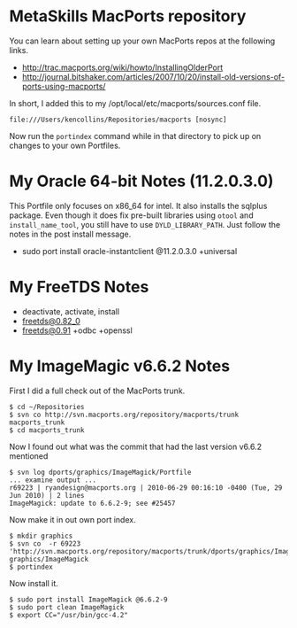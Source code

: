 
# MetaSkills MacPorts repository

You can learn about setting up your own MacPorts repos at the following links.

* http://trac.macports.org/wiki/howto/InstallingOlderPort
* http://journal.bitshaker.com/articles/2007/10/20/install-old-versions-of-ports-using-macports/

In short, I added this to my /opt/local/etc/macports/sources.conf file.

```
file:///Users/kencollins/Repositories/macports [nosync]
```

Now run the `portindex` command while in that directory to pick up on changes to your own Portfiles.


# My Oracle 64-bit Notes (11.2.0.3.0)

This Portfile only focuses on x86_64 for intel. It also installs the sqlplus package. Even though it does fix pre-built libraries using `otool` and `install_name_tool`, you still have to use `DYLD_LIBRARY_PATH`. Just follow the notes in the post install message.

* sudo port install oracle-instantclient @11.2.0.3.0 +universal


# My FreeTDS Notes

* deactivate, activate, install
* freetds@0.82_0
* freetds@0.91 +odbc +openssl


# My ImageMagic v6.6.2 Notes

First I did a full check out of the MacPorts trunk.

```shell
$ cd ~/Repositories
$ svn co http://svn.macports.org/repository/macports/trunk macports_trunk
$ cd macports_trunk
```

Now I found out what was the commit that had the last version v6.6.2 mentioned

```shell
$ svn log dports/graphics/ImageMagick/Portfile
... examine output ...
r69223 | ryandesign@macports.org | 2010-06-29 00:16:10 -0400 (Tue, 29 Jun 2010) | 2 lines
ImageMagick: update to 6.6.2-9; see #25457
```

Now make it in out own port index.

```shell
$ mkdir graphics
$ svn co  -r 69223 'http://svn.macports.org/repository/macports/trunk/dports/graphics/ImageMagick/' graphics/ImageMagick
$ portindex
```

Now install it.

```shell
$ sudo port install ImageMagick @6.6.2-9
$ sudo port clean ImageMagick
$ export CC="/usr/bin/gcc-4.2"
```
